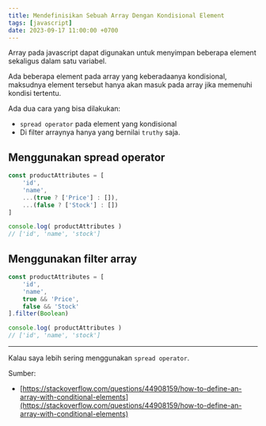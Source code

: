 ```yaml
---
title: Mendefinisikan Sebuah Array Dengan Kondisional Element
tags: [javascript]
date: 2023-09-17 11:00:00 +0700
---
```


Array pada javascript dapat digunakan untuk menyimpan beberapa element sekaligus dalam satu variabel.

<!--more-->

Ada beberapa element pada array yang keberadaanya kondisional, maksudnya element tersebut hanya akan masuk pada array jika memenuhi kondisi tertentu.

Ada dua cara yang bisa dilakukan:

- `spread operator` pada element yang kondisional
- Di filter arraynya hanya yang bernilai `truthy` saja.

## Menggunakan spread operator

```js
const productAttributes = [
    'id',
    'name',
    ...(true ? ['Price'] : []),
    ...(false ? ['Stock'] : [])
]

console.log( productAttributes )
// ['id', 'name', 'stock']
```

## Menggunakan filter array

```js
const productAttributes = [
    'id',
    'name',
    true && 'Price',
    false && 'Stock'
].filter(Boolean)

console.log( productAttributes )
// ['id', 'name', 'stock']
```

---

Kalau saya lebih sering menggunakan `spread operator`.

Sumber:

- [https://stackoverflow.com/questions/44908159/how-to-define-an-array-with-conditional-elements](https://stackoverflow.com/questions/44908159/how-to-define-an-array-with-conditional-elements)